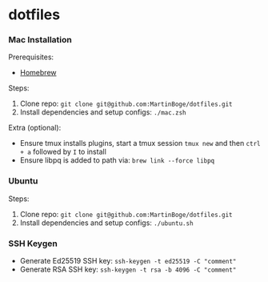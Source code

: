 # dotfiles

### Mac Installation

Prerequisites:

- [Homebrew](https://brew.sh)

Steps:

1. Clone repo: `git clone git@github.com:MartinBoge/dotfiles.git`
2. Install dependencies and setup configs: `./mac.zsh`

Extra (optional):

- Ensure tmux installs plugins, start a tmux session `tmux new` and then `ctrl + a` followed by `I` to install
- Ensure libpq is added to path via: `brew link --force libpq`

### Ubuntu

Steps:

1. Clone repo: `git clone git@github.com:MartinBoge/dotfiles.git`
2. Install dependencies and setup configs: `./ubuntu.sh`

### SSH Keygen

- Generate Ed25519 SSH key: `ssh-keygen -t ed25519 -C "comment"`
- Generate RSA SSH key: `ssh-keygen -t rsa -b 4096 -C "comment"`
